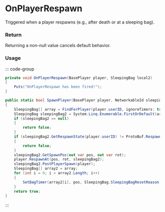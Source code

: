 # OnPlayerRespawn
<Badge type="info" text="Player"/>[<Badge type="danger" text="Carbon Compatible"/>](https://github.com/CarbonCommunity/Carbon)[<Badge type="warning" text="Oxide Compatible"/>](https://github.com/OxideMod/Oxide.Rust)
Triggered when a player respawns (e.g., after death or at a sleeping bag).

### Return
Returning a non-null value cancels default behavior.

### Usage
::: code-group
```csharp [Example]
private void OnPlayerRespawn(BasePlayer player, SleepingBag local2)
{
	Puts("OnPlayerRespawn has been fired!");
}
```
```csharp [Source — Assembly-CSharp @ SleepingBag]
public static bool SpawnPlayer(BasePlayer player, NetworkableId sleepingBag)
{
	SleepingBag[] array = FindForPlayer(player.userID, ignoreTimers: true);
	SleepingBag sleepingBag2 = System.Linq.Enumerable.FirstOrDefault(array, (SleepingBag x) => x.ValidForPlayer(player.userID, ignoreTimers: false) && x.net.ID == sleepingBag && x.unlockTime < UnityEngine.Time.realtimeSinceStartup);
	if (sleepingBag2 == null)
	{
		return false;
	}
	if (sleepingBag2.GetRespawnState(player.userID) != ProtoBuf.RespawnInformation.SpawnOptions.RespawnState.OK)
	{
		return false;
	}
	sleepingBag2.GetSpawnPos(out var pos, out var rot);
	player.RespawnAt(pos, rot, sleepingBag2);
	sleepingBag2.PostPlayerSpawn(player);
	SleepingBag[] array2 = array;
	for (int i = 0; i < array2.Length; i++)
	{
		SetBagTimer(array2[i], pos, SleepingBag.SleepingBagResetReason.Respawned, player);
	}
	return true;
}

```
:::
